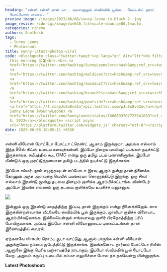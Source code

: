 ```yaml
---
heading: "சன்னி சன்னி தான் யா.. வயசானாலும் ஸ்விம்மிங் பூல்ல.. லேட்டஸ்ட் ஹாட்
  போட்டோஸ் வைரல். "
preview_image: /images/2023/06/08/sunny-leone-in-black-2-.jpg
image_resize: /cdn-cgi/image/w=640,fit=scale-down,q=80,f=auto
categories: cinema
authors: Santhosh
tags:
  - Sunny Leone
  - Photoshoot
title: sunny-latest-photos-viral
code: <blockquote class="twitter-tweet"><p lang="en" dir="ltr">No filter needed
  this morning 😍🏖️<br>.<br>.<a
  href="https://twitter.com/hashtag/SunnyLeone?src=hash&amp;ref_src=twsrc%5Etfw">#SunnyLeone</a>
  <a
  href="https://twitter.com/hashtag/maldives?src=hash&amp;ref_src=twsrc%5Etfw">#maldives</a>
  <a
  href="https://twitter.com/hashtag/swimsuit?src=hash&amp;ref_src=twsrc%5Etfw">#swimsuit</a>
  <a
  href="https://twitter.com/hashtag/brunch?src=hash&amp;ref_src=twsrc%5Etfw">#brunch</a>
  <a
  href="https://twitter.com/hashtag/poolside?src=hash&amp;ref_src=twsrc%5Etfw">#poolside</a>
  <a href="https://t.co/pJu6x8ve2u">pic.twitter.com/pJu6x8ve2u</a></p>&mdash;
  Sunny Leone (@SunnyLeone) <a
  href="https://twitter.com/SunnyLeone/status/1666693702725541889?ref_src=twsrc%5Etfw">June
  8, 2023</a></blockquote> <script async
  src="https://platform.twitter.com/widgets.js" charset="utf-8"></script>
date: 2023-06-08 18:05:11 +0530
---
```

சன்னி லியோன் போட்டோ போட்டா ட்ரெண்ட் ஆகாம இருக்குமா. அவங்க எல்லாம் இந்த 90ஸ் கிட்ஸ் உடைய கனவுக்கன்னி. இப்போ நிறைய பாலிவுட் படங்கள் நடிச்சுட்டு இருக்காங்க. சமீபத்தில் கூட OMG என்று ஒரு தமிழ் படம் பண்ணினாங்க. இப்போ மீண்டும் ஒரு முரட்டுத்தனமான தமிழ் படத்தில் நடிச்சுட்டு இருக்காங்க.

இப்போ சம்மர். நாம் எழுந்தவுடன் எப்போடா இரவு ஆகும் துன்று தான் நினைக்க தோணும் அந்த அளவுக்கு வெயில் பயங்கரமா கொளுத்திட்டு இருக்கு. ஒரு சிலர் எல்லாம் இரண்டு மூன்று தடவை தினமும் குளிக்க ஆரம்பிச்சுட்டாங்க. விண்டேர் அப்போ இவங்க எல்லாம் ஒரு தடவை குளிக்கவே உபசிச்ச மனுசனுக. 

![](/images/2023/06/08/sunny-leone-in-black-1-.jpg)

இன்னும் ஒரு இரண்டு மாதத்திற்கு இப்படி தான் இருக்கும் என்று நினைக்கிறோம். காசு இருக்கின்றன்வாங்க வீட்லையே ஸ்விம்மிங் பூல் இருக்கும், ஜாலியா குதிச்சு விளையாட ஆரம்பிச்சுடுவாங்க. இல்லையென்றால் எங்கயாவது குளிர் பிரதேசத்திற்கு ட்ரிப் போயிருவாங்க. அப்படி இப்போ சன்னி லியோனுடைய புகைப்படங்கள் தான் இணையத்தில் வைரல்.

ஏற்கனவே climate ரொம்ப சூடா வாட்டுது ஆனால் பாருங்க சன்னி லியோன் அதுக்குமேல நம்மை சூடேத்திட்டு இருக்காங்க. இவங்களோட நார்மல் போட்டோ ரிலீஸ் ஆனாலே இங்கு பெரிய பஞ்சாயத்தே நாடாகும், இப்போ ஸ்விம்மிங் பூல் போட்டோ வேற. அதுவும் கருப்பு உடையில் சும்மா எலுமிச்சை போல தக தகவென்று மின்னுறாங்க. 

**L﻿atest Photoshoot:**